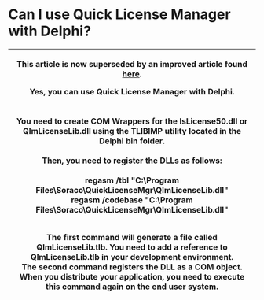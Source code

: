 # Can I use Quick License Manager with Delphi?

| <p>This article is now superseded by an improved article found <a href="https://support.soraco.co/hc/en-us/articles/360000191503-How-to-protect-an-Embarcadero-Delphi-application-with-QLM">here</a>.</p><p>Yes, you can use Quick License Manager with Delphi.<br><br><br>You need to create COM Wrappers for the IsLicense50.dll or QlmLicenseLib.dll using the TLIBIMP utility located in the Delphi bin folder.<br><br>Then, you need to register the DLLs as follows:<br><br>regasm /tbl "C:\Program Files\Soraco\QuickLicenseMgr\QlmLicenseLib.dll"<br>regasm /codebase "C:\Program Files\Soraco\QuickLicenseMgr\QlmLicenseLib.dll"</p><p><br>The first command will generate a file called QlmLicenseLib.tlb. You need to add a reference to QlmLicenseLib.tlb in your development environment.<br>The second command registers the DLL as a COM object. When you distribute your application, you need to execute this command again on the end user system.</p> |
| ------------------------------------------------------------------------------------------------------------------------------------------------------------------------------------------------------------------------------------------------------------------------------------------------------------------------------------------------------------------------------------------------------------------------------------------------------------------------------------------------------------------------------------------------------------------------------------------------------------------------------------------------------------------------------------------------------------------------------------------------------------------------------------------------------------------------------------------------------------------------------------------------------------------------------------------------------------------------ |
